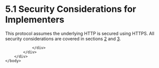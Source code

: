 <html dir="LTR" xmlns:mshelp="http://msdn.microsoft.com/mshelp" xmlns:ddue="http://ddue.schemas.microsoft.com/authoring/2003/5" xmlns:xlink="http://www.w3.org/1999/xlink" xmlns:tool="http://www.microsoft.com/tooltip">
    <head>
        <meta http-equiv="Content-Type" content="text/html; CHARSET=utf-8"></meta>
        <meta name="save" content="history"></meta>
        <title>5.1 Security Considerations for Implementers</title>
        <xml>
            <mshelp:toctitle title="5.1 Security Considerations for Implementers"></mshelp:toctitle>
            <mshelp:rltitle title="[MS-SSNWS]: Security Considerations for Implementers"></mshelp:rltitle>
            <mshelp:keyword index="A" term="67c9a317-bc7e-4c16-807b-6b77b4e107a8"></mshelp:keyword>
            <mshelp:attr name="DCSext.ContentType" value="open specification"></mshelp:attr>
            <mshelp:attr name="AssetID" value="67c9a317-bc7e-4c16-807b-6b77b4e107a8"></mshelp:attr>
            <mshelp:attr name="TopicType" value="kbRef"></mshelp:attr>
            <mshelp:attr name="DCSext.Title" value="[MS-SSNWS]: Security Considerations for Implementers" />
        </xml>
    </head>
    <body>
        <div id="header">
            <h1 class="heading">5.1 Security Considerations for Implementers</h1>
        </div>
        <div id="mainSection">
            <div id="mainBody">
                <div id="allHistory" class="saveHistory"></div>
                <div id="sectionSection0" class="section" name="collapseableSection">
                    

<p>This protocol assumes the underlying HTTP is secured using
HTTPS. All security considerations are covered in sections <a href="a72d78e3-ff6f-407a-a3fd-b497381a8fb2.htm">2</a> and <a href="d730aa1d-98a9-4c29-891a-3f6f3f4af06c.htm">3</a>.</p>


                </div>
            </div>
        </div>
    </body>
</html>